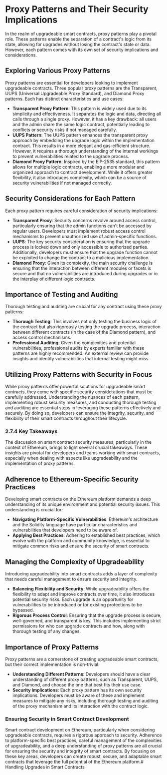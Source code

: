# Proxy Patterns and Their Security Implications

In the realm of upgradeable smart contracts, proxy patterns play a pivotal role. These patterns enable the separation of a contract's logic from its state, allowing for upgrades without losing the contract's state or data. However, each pattern comes with its own set of security implications and considerations.

## Exploring Various Proxy Patterns

Proxy patterns are essential for developers looking to implement upgradeable contracts. Three popular proxy patterns are the Transparent, UUPS (Universal Upgradeable Proxy Standard), and Diamond Proxy patterns. Each has distinct characteristics and use cases:

* **Transparent Proxy Pattern**: This pattern is widely used due to its simplicity and effectiveness. It separates the logic and data, directing all calls through a single proxy. However, it has a key drawback: all users and the admin share the same logic contract, potentially leading to conflicts or security risks if not managed carefully.
* **UUPS Pattern**: The UUPS pattern enhances the transparent proxy approach by embedding the upgrade logic within the implementation contract. This results in a more elegant and gas-efficient structure. However, it requires a thorough understanding of the internal workings to prevent vulnerabilities related to the upgrade process.
* **Diamond Proxy Pattern**: Inspired by the EIP-2535 standard, this pattern allows for multiple logic contracts, enabling a more modular and organized approach to contract development. While it offers greater flexibility, it also introduces complexity, which can be a source of security vulnerabilities if not managed correctly.

## Security Considerations for Each Pattern

Each proxy pattern requires careful consideration of security implications:

* **Transparent Proxy**: Security concerns revolve around access control, particularly ensuring that the admin functions can't be accessed by regular users. Developers must implement robust access control mechanisms to prevent unauthorized use of admin-specific functions.
* **UUPS**: The key security consideration is ensuring that the upgrade process is locked down and only accessible to authorized parties. Additionally, developers must ensure that the upgrade function cannot be exploited to change the contract to a malicious implementation.
* **Diamond Proxy**: Given its complexity, the main security challenge is ensuring that the interaction between different modules or facets is secure and that no vulnerabilities are introduced during upgrades or in the interplay of different logic contracts.

## Importance of Testing and Auditing

Thorough testing and auditing are crucial for any contract using these proxy patterns:

* **Thorough Testing**: This involves not only testing the business logic of the contract but also rigorously testing the upgrade process, interaction between different contracts (in the case of the Diamond pattern), and access control mechanisms.
* **Professional Auditing**: Given the complexities and potential vulnerabilities, professional audits by experts familiar with these patterns are highly recommended. An external review can provide insights and identify vulnerabilities that internal testing might miss.

## Utilizing Proxy Patterns with Security in Focus

While proxy patterns offer powerful solutions for upgradeable smart contracts, they come with specific security considerations that must be carefully addressed. Understanding the nuances of each pattern, implementing robust security measures, and conducting thorough testing and auditing are essential steps in leveraging these patterns effectively and securely. By doing so, developers can ensure the integrity, security, and flexibility of their smart contracts throughout their lifecycle.

### 2.7.4 Key Takeaways

The discussion on smart contract security measures, particularly in the context of Ethereum, brings to light several crucial takeaways. These insights are pivotal for developers and teams working with smart contracts, especially when dealing with aspects like upgradeability and the implementation of proxy patterns.

## Adherence to Ethereum-Specific Security Practices

Developing smart contracts on the Ethereum platform demands a deep understanding of its unique environment and potential security issues. This understanding is crucial for:

* **Navigating Platform-Specific Vulnerabilities**: Ethereum's architecture and the Solidity language have particular characteristics and vulnerabilities that developers need to be aware of.
* **Applying Best Practices**: Adhering to established best practices, which evolve with the platform and community knowledge, is essential to mitigate common risks and ensure the security of smart contracts.

## Managing the Complexity of Upgradeability

Introducing upgradeability into smart contracts adds a layer of complexity that needs careful management to ensure security and integrity.

* **Balancing Flexibility and Security**: While upgradeability offers the flexibility to adapt and improve contracts over time, it also introduces potential security risks. Each upgrade is an opportunity for vulnerabilities to be introduced or for existing protections to be bypassed.
* **Rigorous Process Control**: Ensuring that the upgrade process is secure, well-governed, and transparent is key. This includes implementing strict permissions for who can upgrade contracts and how, along with thorough testing of any changes.

## Importance of Proxy Patterns

Proxy patterns are a cornerstone of creating upgradeable smart contracts, but their correct implementation is non-trivial.

* **Understanding Different Patterns**: Developers should have a clear understanding of different proxy patterns, such as Transparent, UUPS, and Diamond, and choose the one that best fits their use case.
* **Security Implications**: Each proxy pattern has its own security implications. Developers must be aware of these and implement measures to mitigate any risks, including thorough testing and auditing of the proxy mechanism and its interaction with the contract logic.

### Ensuring Security in Smart Contract Development

Smart contract development on Ethereum, particularly when considering upgradeable contracts, requires a rigorous approach to security. Adherence to platform-specific best practices, careful management of the complexities of upgradeability, and a deep understanding of proxy patterns are all crucial for ensuring the security and integrity of smart contracts. By focusing on these key areas, developers can create robust, secure, and adaptable smart contracts that leverage the full potential of the Ethereum platform.# Handling Upgrades in Smart Contracts
